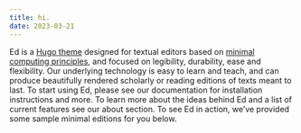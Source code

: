 ```yaml
---
title: hi.
date: 2023-03-21
---
```


Ed is a [Hugo theme] designed for textual editors based on [minimal computing
principles], and focused on legibility, durability, ease and flexibility. Our
underlying technology is easy to learn and teach, and can produce beautifully
rendered scholarly or reading editions of texts meant to last. To start using
Ed, please see our documentation for installation instructions and more. To
learn more about the ideas behind Ed and a list of current features see our
about section. To see Ed in action, we’ve provided some sample minimal
editions for you below.

[Hugo theme]: /
[minimal computing principles]: /
